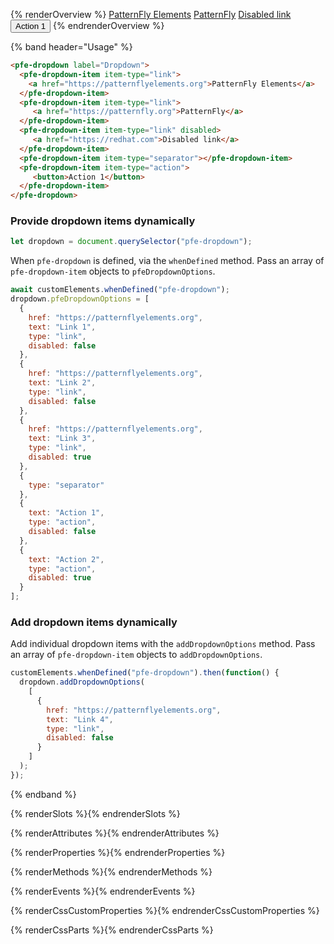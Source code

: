 {% renderOverview %}
  <pfe-dropdown label="Dropdown">
    <pfe-dropdown-item item-type="link">
      <a href="https://patternflyelements.org">PatternFly Elements</a>
    </pfe-dropdown-item>
    <pfe-dropdown-item item-type="link">
       <a href="https://patternfly.org">PatternFly</a>
    </pfe-dropdown-item>
    <pfe-dropdown-item item-type="link" disabled>
       <a href="https://redhat.com">Disabled link</a>
    </pfe-dropdown-item>
    <pfe-dropdown-item item-type="separator"></pfe-dropdown-item>
    <pfe-dropdown-item item-type="action">
       <button>Action 1</button>
    </pfe-dropdown-item>
  </pfe-dropdown>
{% endrenderOverview %}

{% band header="Usage" %}
  ```html
  <pfe-dropdown label="Dropdown">
    <pfe-dropdown-item item-type="link">
      <a href="https://patternflyelements.org">PatternFly Elements</a>
    </pfe-dropdown-item>
    <pfe-dropdown-item item-type="link">
       <a href="https://patternfly.org">PatternFly</a>
    </pfe-dropdown-item>
    <pfe-dropdown-item item-type="link" disabled>
       <a href="https://redhat.com">Disabled link</a>
    </pfe-dropdown-item>
    <pfe-dropdown-item item-type="separator"></pfe-dropdown-item>
    <pfe-dropdown-item item-type="action">
       <button>Action 1</button>
    </pfe-dropdown-item>
  </pfe-dropdown>
  ```

  ### Provide dropdown items dynamically

  ```javascript
  let dropdown = document.querySelector("pfe-dropdown");
  ```

  When `pfe-dropdown` is defined, via the `whenDefined` method. Pass an array of `pfe-dropdown-item` objects to `pfeDropdownOptions`.

  ```javascript
  await customElements.whenDefined("pfe-dropdown");
  dropdown.pfeDropdownOptions = [
    {
      href: "https://patternflyelements.org",
      text: "Link 1",
      type: "link",
      disabled: false
    },
    {
      href: "https://patternflyelements.org",
      text: "Link 2",
      type: "link",
      disabled: false
    },
    {
      href: "https://patternflyelements.org",
      text: "Link 3",
      type: "link",
      disabled: true
    },
    {
      type: "separator"
    },
    {
      text: "Action 1",
      type: "action",
      disabled: false
    },
    {
      text: "Action 2",
      type: "action",
      disabled: true
    }
  ];
  ```

  ### Add dropdown items dynamically

  Add individual dropdown items with the `addDropdownOptions` method. Pass an array of `pfe-dropdown-item` objects to `addDropdownOptions`.

  ``` js
  customElements.whenDefined("pfe-dropdown").then(function() {
    dropdown.addDropdownOptions(
      [
        {
          href: "https://patternflyelements.org",
          text: "Link 4",
          type: "link",
          disabled: false
        }
      ]
    );
  });
  ```
{% endband %}

{% renderSlots %}{% endrenderSlots %}

{% renderAttributes %}{% endrenderAttributes %}

{% renderProperties %}{% endrenderProperties %}

{% renderMethods %}{% endrenderMethods %}

{% renderEvents %}{% endrenderEvents %}

{% renderCssCustomProperties %}{% endrenderCssCustomProperties %}

{% renderCssParts %}{% endrenderCssParts %}
